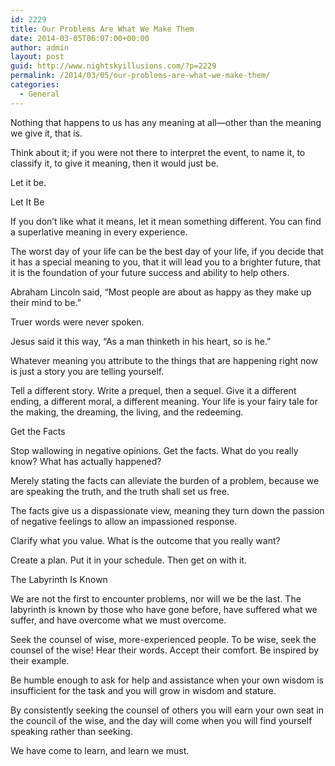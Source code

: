 ```yaml
---
id: 2229
title: Our Problems Are What We Make Them
date: 2014-03-05T06:07:00+00:00
author: admin
layout: post
guid: http://www.nightskyillusions.com/?p=2229
permalink: /2014/03/05/our-problems-are-what-we-make-them/
categories:
  - General
---
```

Nothing that happens to us has any meaning at all—other than the meaning we give it, that is.

Think about it; if you were not there to interpret the event, to name it, to classify it, to give it meaning, then it would just be.

Let it be.

Let It Be
  
If you don’t like what it means, let it mean something different. You can find a superlative meaning in every experience.

The worst day of your life can be the best day of your life, if you decide that it has a special meaning to you, that it will lead you to a brighter future, that it is the foundation of your future success and ability to help others.

Abraham Lincoln said, “Most people are about as happy as they make up their mind to be.”

Truer words were never spoken.

Jesus said it this way, “As a man thinketh in his heart, so is he.”

Whatever meaning you attribute to the things that are happening right now is just a story you are telling yourself.

Tell a different story. Write a prequel, then a sequel. Give it a different ending, a different moral, a different meaning. Your life is your fairy tale for the making, the dreaming, the living, and the redeeming.

Get the Facts
  
Stop wallowing in negative opinions. Get the facts. What do you really know? What has actually happened?

Merely stating the facts can alleviate the burden of a problem, because we are speaking the truth, and the truth shall set us free.

The facts give us a dispassionate view, meaning they turn down the passion of negative feelings to allow an impassioned response.

Clarify what you value. What is the outcome that you really want?

Create a plan. Put it in your schedule. Then get on with it.

The Labyrinth Is Known
  
We are not the first to encounter problems, nor will we be the last. The labyrinth is known by those who have gone before, have suffered what we suffer, and have overcome what we must overcome.

Seek the counsel of wise, more-experienced people. To be wise, seek the counsel of the wise! Hear their words. Accept their comfort. Be inspired by their example.

Be humble enough to ask for help and assistance when your own wisdom is insufficient for the task and you will grow in wisdom and stature.

By consistently seeking the counsel of others you will earn your own seat in the council of the wise, and the day will come when you will find yourself speaking rather than seeking.

We have come to learn, and learn we must.